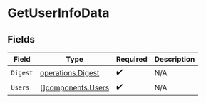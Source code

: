 # GetUserInfoData


## Fields

| Field                                                  | Type                                                   | Required                                               | Description                                            |
| ------------------------------------------------------ | ------------------------------------------------------ | ------------------------------------------------------ | ------------------------------------------------------ |
| `Digest`                                               | [operations.Digest](../../models/operations/digest.md) | :heavy_check_mark:                                     | N/A                                                    |
| `Users`                                                | [][components.Users](../../models/components/users.md) | :heavy_check_mark:                                     | N/A                                                    |